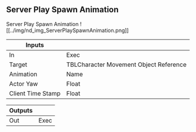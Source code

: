 ## Server Play Spawn Animation
Server Play Spawn Animation
![[../img/nd_img_ServerPlaySpawnAnimation.png]]

|Inputs||
|--|--|
| In | Exec |
| Target | TBLCharacter Movement Object Reference |
| Animation | Name |
| Actor Yaw | Float |
| Client Time Stamp | Float |

|Outputs||
|--|--|
| Out | Exec |
